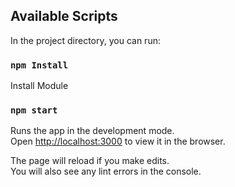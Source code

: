 <!-- [Demo](http://reactmoviedb.s3-website.us-east-2.amazonaws.com/) -->

## Available Scripts

In the project directory, you can run:

### `npm Install`

Install Module
### `npm start`

Runs the app in the development mode.\
Open [http://localhost:3000](http://localhost:3000) to view it in the browser.

The page will reload if you make edits.\
You will also see any lint errors in the console.
